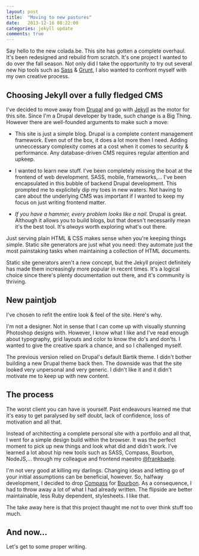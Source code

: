 ```yaml
---
layout: post
title:  "Moving to new pastures"
date:   2013-12-16 08:22:00
categories: jekyll update
comments: true
---
```

Say hello to the new colada.be. This site has gotten a complete overhaul. It's
been redesigned and rebuild from scratch. It's one project I wanted to do over
the fall season. Not only did I take the opportunity to try out several new hip
tools such as <a href="http://sass-lang.com/">Sass</a> &amp;
<a href="http://gruntjs.com/">Grunt</a>, I also wanted to confront myself with
my own creative process.

## Choosing Jekyll over a fully fledged CMS

I've decided to move away from <a href="http://drupal.org">Drupal</a> and go with
 <a href="http://jekyllrb.com">Jekyll</a> as the motor for this site. Since I'm
 a Drupal developer by trade, such change is a Big Thing. However there are
 well-founded arguments to make such a move:

* This site is just a simple blog. Drupal is a complete content management
framework. Even out of the box, it does a lot more then I need. Adding
unneccessary complexity comes at a cost when it comes to security & performance.
Any database-driven CMS requires regular attention and upkeep.

* I wanted to learn new stuff. I've been completely missing the boat at the
frontend of web development. SASS, mobile, frameworks,... I've been encapsulated
in this bubble of backend Drupal development. This prompted me to explicitely
dip my toes in new waters. Not having to care about the underlying CMS was
important if I wanted to keep my focus on just writing frontend matter.

* <em>If you have a hammer, every problem looks like a nail</em>. Drupal is
great. Although it allows you to build blogs, but that doesn't necessarily mean
it's the best tool. It's <em>always</em> worth exploring what's out there.

Just serving plain HTML & CSS makes sense when you're keeping things simple.
Static site generators are just what you need: they automate just the most
painstaking tasks when maintaining a collection of HTML documents.

Static site generators aren't a new concept, but the Jekyll project definitely
has made them increasingly more popular in recent times. It's a logical choice
since there's plenty documentation out there, and it's community is thriving.

## New paintjob

I've chosen to refit the entire look & feel of the site. Here's why.

I'm not a designer. Not in sense that I can come up with visually stunning
Photoshop designs with. However, I know what I like and I've read enough about
typography, grid layouts and color to know the do's and don'ts. I wanted to give
the creative spark a chance, and so I challenged myself.

The previous version relied on Drupal's default Bartik theme. I didn't bother
building a new Drupal theme back then. The downside was that the site looked
very unpersonal and very generic. I didn't like it and it didn't motivate me to
keep up with new content.

## The process

The worst client you can have is yourself. Past endeavours learned me that it's
easy to get paralysed by self doubt, lack of confidence, loss of motivation and
all that.

Instead of architecting a complete personal site with a portfolio and all that,
I went for a simple design build within the browser. It was the perfect moment
to pick up new things and look what did and didn't work. I've learned a lot
about hip new tools such as SASS, Compass, Bourbon, NodeJS,... through my
colleague and frontend maestro <a href="http://twitter.com/frankbaele">@frankbaele</a>.

I'm not very good at killing my darlings. Changing ideas and letting go of your
initial assumptions can be beneficial, however. So, halfway development, I
decided to drop <a href="http://compass-style.org">Compass</a> for
<a href="http://bourbon.io">Bourbon</a>. As a consequence, I had to throw away
a lot of what I had already written. The flipside are better maintainable,
less Ruby dependent, stylesheets. I like that.

The take away here is that this project thaught me not to over think stuff too
much.

## And now...

Let's get to some proper writing.
